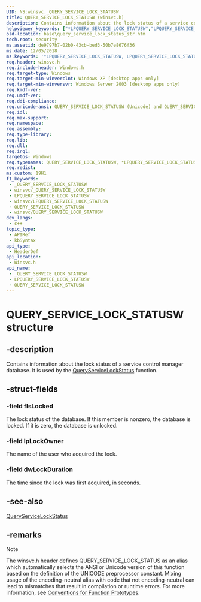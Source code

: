```yaml
---
UID: NS:winsvc._QUERY_SERVICE_LOCK_STATUSW
title: QUERY_SERVICE_LOCK_STATUSW (winsvc.h)
description: Contains information about the lock status of a service control manager database. It is used by the QueryServiceLockStatus function.
helpviewer_keywords: ["*LPQUERY_SERVICE_LOCK_STATUSW","LPQUERY_SERVICE_LOCK_STATUS","LPQUERY_SERVICE_LOCK_STATUS structure pointer","QUERY_SERVICE_LOCK_STATUS","QUERY_SERVICE_LOCK_STATUS structure","QUERY_SERVICE_LOCK_STATUSA","QUERY_SERVICE_LOCK_STATUSW","_win32_query_service_lock_status_str","base.query_service_lock_status_str","winsvc/LPQUERY_SERVICE_LOCK_STATUS","winsvc/QUERY_SERVICE_LOCK_STATUS","winsvc/QUERY_SERVICE_LOCK_STATUSA","winsvc/QUERY_SERVICE_LOCK_STATUSW"]
old-location: base\query_service_lock_status_str.htm
tech.root: security
ms.assetid: de9797b7-02b0-43cb-bed3-50b7e8676f36
ms.date: 12/05/2018
ms.keywords: '*LPQUERY_SERVICE_LOCK_STATUSW, LPQUERY_SERVICE_LOCK_STATUS, LPQUERY_SERVICE_LOCK_STATUS structure pointer, QUERY_SERVICE_LOCK_STATUS, QUERY_SERVICE_LOCK_STATUS structure, QUERY_SERVICE_LOCK_STATUSA, QUERY_SERVICE_LOCK_STATUSW, _win32_query_service_lock_status_str, base.query_service_lock_status_str, winsvc/LPQUERY_SERVICE_LOCK_STATUS, winsvc/QUERY_SERVICE_LOCK_STATUS, winsvc/QUERY_SERVICE_LOCK_STATUSA, winsvc/QUERY_SERVICE_LOCK_STATUSW'
req.header: winsvc.h
req.include-header: Windows.h
req.target-type: Windows
req.target-min-winverclnt: Windows XP [desktop apps only]
req.target-min-winversvr: Windows Server 2003 [desktop apps only]
req.kmdf-ver: 
req.umdf-ver: 
req.ddi-compliance: 
req.unicode-ansi: QUERY_SERVICE_LOCK_STATUSW (Unicode) and QUERY_SERVICE_LOCK_STATUSA (ANSI)
req.idl: 
req.max-support: 
req.namespace: 
req.assembly: 
req.type-library: 
req.lib: 
req.dll: 
req.irql: 
targetos: Windows
req.typenames: QUERY_SERVICE_LOCK_STATUSW, *LPQUERY_SERVICE_LOCK_STATUSW
req.redist: 
ms.custom: 19H1
f1_keywords:
 - _QUERY_SERVICE_LOCK_STATUSW
 - winsvc/_QUERY_SERVICE_LOCK_STATUSW
 - LPQUERY_SERVICE_LOCK_STATUSW
 - winsvc/LPQUERY_SERVICE_LOCK_STATUSW
 - QUERY_SERVICE_LOCK_STATUSW
 - winsvc/QUERY_SERVICE_LOCK_STATUSW
dev_langs:
 - c++
topic_type:
 - APIRef
 - kbSyntax
api_type:
 - HeaderDef
api_location:
 - Winsvc.h
api_name:
 - _QUERY_SERVICE_LOCK_STATUSW
 - LPQUERY_SERVICE_LOCK_STATUSW
 - QUERY_SERVICE_LOCK_STATUSW
---
```


# QUERY_SERVICE_LOCK_STATUSW structure


## -description

Contains information about the lock status of a service control manager database. It is used by the 
<a href="/windows/desktop/api/winsvc/nf-winsvc-queryservicelockstatusa">QueryServiceLockStatus</a> function.

## -struct-fields

### -field fIsLocked

The lock status of the database. If this member is nonzero, the database is locked. If it is zero, the database is unlocked.

### -field lpLockOwner

The name of the user who acquired the lock.

### -field dwLockDuration

The time since the lock was first acquired, in seconds.

## -see-also

<a href="/windows/desktop/api/winsvc/nf-winsvc-queryservicelockstatusa">QueryServiceLockStatus</a>

## -remarks

> [!NOTE]
> The winsvc.h header defines QUERY_SERVICE_LOCK_STATUS as an alias which automatically selects the ANSI or Unicode version of this function based on the definition of the UNICODE preprocessor constant. Mixing usage of the encoding-neutral alias with code that not encoding-neutral can lead to mismatches that result in compilation or runtime errors. For more information, see [Conventions for Function Prototypes](/windows/win32/intl/conventions-for-function-prototypes).

